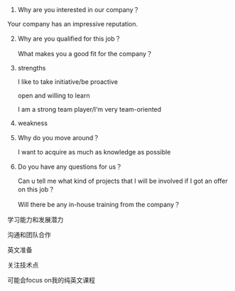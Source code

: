 1. Why are you interested in our company？

Your company has an impressive reputation.

2. Why are you qualified for this job？

   What makes you a good fit for the company？

3. strengths

   I like to take initiative/be proactive

   open and willing to learn

   I am a strong team player/I‘m very team-oriented

4. weakness

5. Why do you move around？

   I want to acquire as much as knowledge as possible

6. Do you have any questions for us？

   Can u tell me what kind of projects that I will be involved if I got an offer on this job？

   Will there be any in-house training from the company？



学习能力和发展潜力

沟通和团队合作

英文准备

关注技术点



可能会focus on我的纯英文课程
